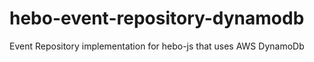 # hebo-event-repository-dynamodb
Event Repository implementation for hebo-js that uses AWS DynamoDb

